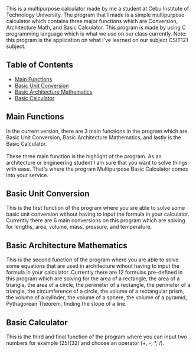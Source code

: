 This is a multipurpose calculator made by me a student at Cebu Institute of Technology University. The program that I made is a simple multipurpose calculator which contains three major functions which are Conversion, Architecture Math, and Basic Calculator. This program is made by using C programming language which is what we use on our class currently. Note: this program is the application on what I've learned on our subject CSIT121 subject.

## Table of Contents

- [Main Functions](#main-functions)
- [Basic Unit Conversion](#basic-unit-conversion)
- [Basic Architecture Mathematics](#basic-architecture-mathematics)
- [Basic Calculator](#basic-calculator)

## Main Functions

In the current version, there are 3 main functions in the program which are Basic Unit Conversion, Basic Architecture Mathematics, and lastly is the Basic Calculator.<br><br>
These three main function is the highlight of the program. As an architecture or engineering student I am sure that you want to solve things with ease. That's where the program Multipurpose Basic Calculator comes into your service.

## Basic Unit Conversion

This is the first function of the program where you are able to solve some basic unit conversion without having to input the formula in your calculator. Currently there are 6 main conversions on this program which are solving for lengths, area, volume, mass, pressure, and temperature.

## Basic Architecture Mathematics

This is the second function of the program where you are able to solve some equations that are used in architecture wihout having to input the formula in your calculator. Currently there are 12 formulas pre-defined in this program which are solving for the area of a rectangle, the area of a triangle, the area of a circle, the perimeter of a rectangle, the perimeter of a triangle, the circumference of a circle, the volume of a rectangular prism, the volume of a cylinder, the volume of a sphere, the volume of a pyramid, Pythagorean Theorem, finding the slope of a line.

## Basic Calculator

This is the third and final function of the program where you can input two numbers for example (25)(32) and choose an operator (+, -, \*, /).

